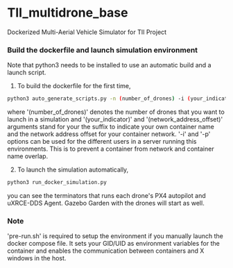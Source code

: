 # TII_multidrone_base
Dockerized Multi-Aerial Vehicle Simulator for TII Project

### Build the dockerfile and launch simulation environment
Note that python3 needs to be installed to use an automatic build and a launch script.

1. To build the dockerfile for the first time, 

```bash
python3 auto_generate_scripts.py -n (number_of_drones) -i (your_indicator) -p (network_address_offset)
```

where '(number_of_drones)' denotes the number of drones that you want to launch in a simulation and '(your_indicator)' and '(network_address_offset)' arguments stand for your the suffix to indicate your own container name and the network address offset for your container network. '-i' and '-p' options can be used for the different users in a server running this environments. This is to prevent a container from network and container name overlap.

2. To launch the simulation automatically,

```bash
python3 run_docker_simulation.py
```
you can see the terminators that runs each drone's PX4 autopilot and uXRCE-DDS Agent. Gazebo Garden with the drones will start as well.

### Note
'pre-run.sh' is required to setup the environment if you manually launch the docker compose file. It sets your GID/UID as environment variables for the container and enables the communication between containers and X windows in the host.